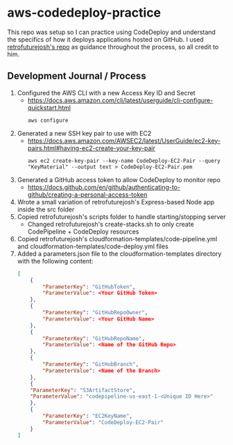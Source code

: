 # aws-codedeploy-practice
This repo was setup so I can practice using CodeDeploy and understand the specifics of how it
deploys applications hosted on GitHub. I used [retrofuturejosh's repo](https://github.com/retrofuturejosh/nodepipeline#run-cloudformation-script)
as guidance throughout the process, so all credit to him.

## Development Journal / Process
1) Configured the AWS CLI with a new Access Key ID and Secret
    * https://docs.aws.amazon.com/cli/latest/userguide/cli-configure-quickstart.html
        ```
        aws configure
        ```
2) Generated a new SSH key pair to use with EC2
    * https://docs.aws.amazon.com/AWSEC2/latest/UserGuide/ec2-key-pairs.html#having-ec2-create-your-key-pair
        ```
        aws ec2 create-key-pair --key-name CodeDeploy-EC2-Pair --query "KeyMaterial" --output text > CodeDeploy-EC2-Pair.pem
        ```
3) Generated a GitHub access token to allow CodeDeploy to monitor repo
    * https://docs.github.com/en/github/authenticating-to-github/creating-a-personal-access-token
4) Wrote a small variation of retrofuturejosh's Express-based Node app inside the src folder
5) Copied retrofuturejosh's scripts folder to handle starting/stopping server
    * Changed retrofuturejosh's create-stacks.sh to only create CodePipeline + CodeDeploy resources
6) Copied retrofuturejosh's cloudformation-templates/code-pipeline.yml and cloudformation-templates/code-deploy.yml files
7) Added a parameters.json file to the cloudformation-templates directory with the following content:
    ```json
    [
        {
            "ParameterKey": "GitHubToken",
            "ParameterValue": <Your GitHub Token>
        },
        {
            "ParameterKey": "GitHubRepoOwner",
            "ParameterValue": <Your GitHub Name>
        },
        {
            "ParameterKey": "GitHubRepoName",
            "ParameterValue": <Name of the GitHub Repo>
        },
        {
            "ParameterKey": "GitHubBranch",
            "ParameterValue": <Name of the Branch>
        },
        {
        "ParameterKey": "S3ArtifactStore",
        "ParameterValue": "codepipeline-us-east-1-<Unique ID Here>"
        },
        {
            "ParameterKey": "EC2KeyName",
            "ParameterValue": "CodeDeploy-EC2-Pair"
        }
    ]
    ```